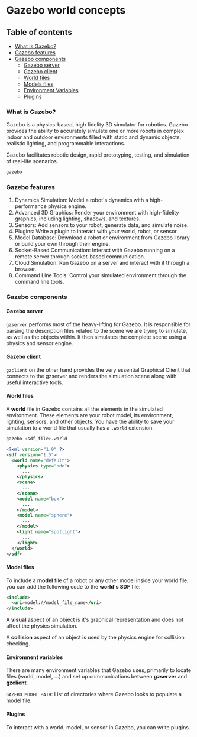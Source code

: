 # Gazebo world concepts

## Table of contents
* [What is Gazebo?](#what-is-gazebo)
* [Gazebo features](#gazebo-features)
* [Gazebo components](#gazebo-components)
  * [Gazebo server](#gazebo-server)
  * [Gazebo client](#gazebo-client)
  * [World files](#world-files)
  * [Models files](#models-files)
  * [Environment Variables](#environment-variables)
  * [Plugins](#plugins)

### What is Gazebo?
Gazebo is a physics-based, high fidelity 3D simulator for robotics. Gazebo provides the ability to accurately simulate one or more robots in complex indoor and outdoor environments filled with static and dynamic objects, realistic lighting, and programmable interactions.

Gazebo facilitates robotic design, rapid prototyping, testing, and simulation of real-life scenarios.

```sh
gazebo
```

### Gazebo features

1. Dynamics Simulation: Model a robot's dynamics with a high-performance physics engine.
2. Advanced 3D Graphics: Render your environment with high-fidelity graphics, including lighting, shadows, and textures.
3. Sensors: Add sensors to your robot, generate data, and simulate noise.
4. Plugins: Write a plugin to interact with your world, robot, or sensor.
4. Model Database: Download a robot or environment from Gazebo library or build your own through their engine.
5. Socket-Based Communication: Interact with Gazebo running on a remote server through socket-based communication.
6. Cloud Simulation: Run Gazebo on a server and interact with it through a browser.
7. Command Line Tools: Control your simulated environment through the command line tools.

### Gazebo components

#### Gazebo server
`gzserver` performs most of the heavy-lifting for Gazebo. It is responsible for parsing the description files related to the scene we are trying to simulate, as well as the objects within. It then simulates the complete scene using a physics and sensor engine.

#### Gazebo client
`gzclient` on the other hand provides the very essential Graphical Client that connects to the gzserver and renders the simulation scene along with useful interactive tools.

#### World files
A **world** file in Gazebo contains all the elements in the simulated environment. These elements are your robot model, its environment, lighting, sensors, and other objects. You have the ability to save your simulation to a world file that usually has a `.world` extension.

```sh
gazebo <sdf_file>.world
```

```xml
<?xml version="1.0" ?>
<sdf version="1.5">
  <world name="default">
    <physics type="ode">
      ...
    </physics>
    <scene>
      ...
    </scene>
    <model name="box">
      ...
    </model>
    <model name="sphere">
      ...
    </model>
    <light name="spotlight">
      ...
    </light>
  </world>
</sdf>
```

#### Model files
To include a **model** file of a robot or any other model inside your world file, you can add the following code to the **world's SDF** file:

```xml
<include>
  <uri>model://model_file_name</uri>
</include>
```

A **visual** aspect of an object is it's graphical representation and does not affect the physics simulation.

A **collision** aspect of an object is used by the physics engine for collision checking.

#### Environment variables
There are many environment variables that Gazebo uses, primarily to locate files (world, model, …) and set up communications between **gzserver** and **gzclient**.

`GAZEBO_MODEL_PATH`: List of directories where Gazebo looks to populate a model file.

#### Plugins
To interact with a world, model, or sensor in Gazebo, you can write plugins.
